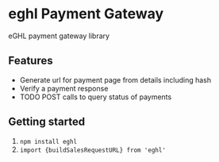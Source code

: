 # eghl Payment Gateway

eGHL payment gateway library

## Features

* Generate url for payment page from details including hash
* Verify a payment response
* TODO POST calls to query status of payments

## Getting started

1. `npm install eghl`
1. `import {buildSalesRequestURL} from 'eghl'`
